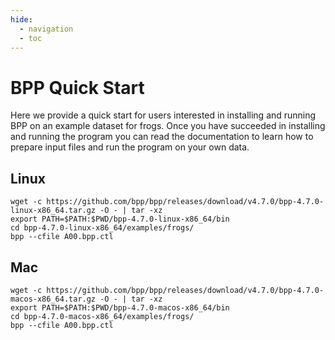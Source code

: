 ```yaml
---
hide:
  - navigation
  - toc
---
```


# BPP Quick Start
Here we provide a quick start for users interested in installing and running BPP on an example dataset for frogs. Once you have succeeded in installing and running the program you can read the documentation to learn how to prepare input files and run the program on your own data.

## Linux
```
wget -c https://github.com/bpp/bpp/releases/download/v4.7.0/bpp-4.7.0-linux-x86_64.tar.gz -O - | tar -xz
export PATH=$PATH:$PWD/bpp-4.7.0-linux-x86_64/bin
cd bpp-4.7.0-linux-x86_64/examples/frogs/
bpp --cfile A00.bpp.ctl
```

## Mac
```
wget -c https://github.com/bpp/bpp/releases/download/v4.7.0/bpp-4.7.0-macos-x86_64.tar.gz -O - | tar -xz
export PATH=$PATH:$PWD/bpp-4.7.0-macos-x86_64/bin
cd bpp-4.7.0-macos-x86_64/examples/frogs/
bpp --cfile A00.bpp.ctl
```

